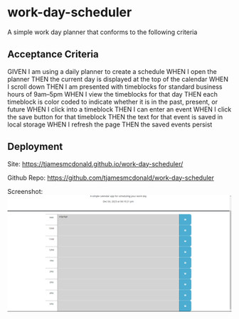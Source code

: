 # work-day-scheduler
A simple work day planner that conforms to the following criteria

## Acceptance Criteria

GIVEN I am using a daily planner to create a schedule
WHEN I open the planner
THEN the current day is displayed at the top of the calendar
WHEN I scroll down
THEN I am presented with timeblocks for standard business hours of 9am&ndash;5pm
WHEN I view the timeblocks for that day
THEN each timeblock is color coded to indicate whether it is in the past, present, or future
WHEN I click into a timeblock
THEN I can enter an event
WHEN I click the save button for that timeblock
THEN the text for that event is saved in local storage
WHEN I refresh the page
THEN the saved events persist

## Deployment

Site: https://tjamesmcdonald.github.io/work-day-scheduler/

Github Repo: https://github.com/tjamesmcdonald/work-day-scheduler

Screenshot: ![Alt text](<Assets/Screenshot 2023-12-04 181700.png>)
